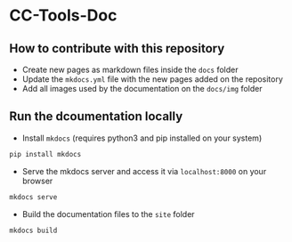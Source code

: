 # CC-Tools-Doc

## How to contribute with this repository

- Create new pages as markdown files inside the `docs` folder
- Update the `mkdocs.yml` file with the new pages added on the repository
- Add all images used by the documentation on the `docs/img` folder

## Run the dcoumentation locally

- Install `mkdocs` (requires python3 and pip installed on your system)

```sh
pip install mkdocs
```

- Serve the mkdocs server and access it via `localhost:8000` on your browser

```sh
mkdocs serve
```

- Build the documentation files to the `site` folder

```sh
mkdocs build
```
